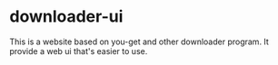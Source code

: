 # downloader-ui
This is a website based on you-get and other downloader program. It provide a web ui that's easier to use.
